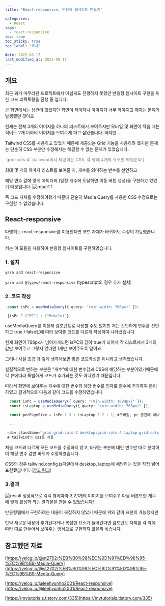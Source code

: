 ```yaml
---
title: "React-responsive, 반응형 웹사이트 만들기"

categories:
  - React
tags:
  - react-responsive
toc: true
toc_sticky: true
toc_label: "목차"

date: 2022-08-17
last_modified_at: 2022-08-17
---
```


## 개요

최근 과거 마무리된 프로젝트에서 아쉽게도 진행하지 못했던 반응형 웹사이트 구현을 위한 코드 리펙토링을 진행 중 입니다.

큰 화면에서는 상관이 없었지만 화면이 작아지니 이미지가 너무 작아지고 깨지는 문제가 발생했던 것이죠

현재는 전체 3개의 이미지를 하나의 리스트에서 보여주지만 모바일 및 화면이 작을 때는 적어도 2개 이하의 이미지를 보여주게 하고 싶었습니다. 하지만...

Tailwind CSS를 사용하고 있었기 때문에 제공되는 Grid 기능을 사용하려 했지만 문제는 단순히 CSS 부분만 수정해서는 해결할 수 없는 문제가 있었습니다.

<span style="color:gray">
`grid-cols-4` (tailwind에서 제공하는 CSS. 각 행에 4개의 요소만 띄워준다.)
</span>

최대 몇 개의 이미지 리스트를 보여줄 지, 개수를 의미하는 변수를 선언하고

해당 변수 값에 맞게 예외처리 (일정 개수에 도달하면 이동 버튼 생성)을 구현하고 있었기 때문입니다.
![react1 1](https://user-images.githubusercontent.com/78795820/184530364-140db86c-d603-4a2e-bc1d-2603e9b286f0.png)

즉 코드 자체를 수정해야했기 때문에 단순히 Media Query를 사용한 CSS 수정으로는 구현할 수 없었습니다.

## React-responsive

다행히도 react-responsive를 이용한다면 코드 자체가 바뀌어도 수정이 가능했습니다.

저는 이 모듈을 사용하여 반응형 웹사이트를 구현하였습니다.

### 1. 설치

`yarn add react-responsive`

`yarn add @types/react-responsive` (typescript의 경우 추가 설치)

### 2. 코드 작성

```typescript
 const isPc = useMediaQuery({ query: "(min-width: 768px)" });

 {isPc ? ("PC") : ("Mobile)"}

```

useMediaQuery를 이용해 컴포넌트로 사용할 수도 있지만 저는 간단하게 변수를 선언하고 true / false값에 따라 보여줄 코드를 다르게 작성하여 나타냈습니다.

현재 화면이 768px가 넘어가게되면 isPC의 값이 true가 되어서 각 리스트에서 3개의 값만 보여주고 그렇지 않다면 1개만 보여주도록 말이죠.

그러나 사실 조금 더 깊게 생각해보면 좋은 코드작성은 아니라고 생각했습니다.

실질적으로 변하는 부분은 "개수"에 대한 변수값과 CSS에 해당하는 부분이였기때문에 각 뷰에따라 특별하게 코드가 추가되는 것도 아니였기 때문입니다.

따라서 화면에 보여주는 개수에 대한 변수와 해당 변수를 인자로 함수에 추가하여 분리하였고 결과적으로 다음과 같이 코드를 수정하였습니다.

```typescript
  const isPc = useMediaQuery({ query: "(min-width: 1024px)" });
  const isLaptop = useMediaQuery({ query: "(min-width: 768px)" });

  const perPageSize = isPc ? 3 : isLaptop ? 2 : 1; #모바일, pc 중간에 하나의 값을 더 추가하였습니다.

  ...

 <div className="grid grid-cols-2 desktop:grid-cols-4 laptop:grid-cols-3 gap-8 items-center">
 # tailwind의 css를 사용

```

처음 코드와 다르게 모든 코드를 수정하지 않고, 바뀌는 부분에 대한 변수만 따로 분리하여 해당 변수 값만 바뀌게 수정하였습니다.

CSS의 경우 tailwind.config.js파일에서 desktop, laptop에 해당하는 값을 직접 넣어 표현했습니다.
([참고 링크](https://tailwindcss.com/docs/screens#using-custom-screen-names))

### 3.결과

![result](https://user-images.githubusercontent.com/78795820/184955315-3af5295a-9504-4253-9871-192892636bf4.gif)
정상적으로 각각 뷰에따라 3,2,1개의 이미지를 보여주고 다음 버튼또한 개수에 맞게 활성화 되는 결과물을 만들 수 있었습니다!

반응형웹에서 구현하려는 내용이 복잡하지 않았기 때문에 위와 같이 표현이 가능했지만

만약 새로운 내용이 추가된다거나 복잡한 요소가 들어간다면 컴포넌트 자체를 각 뷰에 따라 따로 만들어서 보여주는 방식으로 구현하지 않을까 싶습니다.

## 참고헸던 자료

[https://velog.io/@st2702/%EB%B0%98%EC%9D%91%ED%98%95-%EC%9B%B9-Media-Query](https://velog.io/@st2702/%EB%B0%98%EC%9D%91%ED%98%95-%EC%9B%B9-Media-Query)

[https://velog.io/@leehyunho2001/React-responsive](https://velog.io/@leehyunho2001/React-responsive)

[https://mytutorials.tistory.com/335](https://mytutorials.tistory.com/335)
